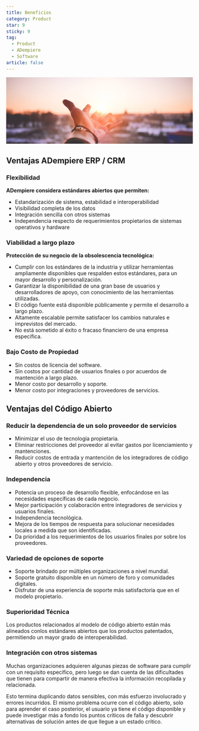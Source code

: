 ```yaml
---
title: Beneficios
category: Product
star: 9
sticky: 9
tag:
  - Product
  - ADempiere
  - Software
article: false
---
```


![Benefits](/assets/img/product/benefits.jpg)

## Ventajas ADempiere ERP / CRM

### Flexibilidad

**ADempiere considera estándares abiertos que permiten:**

- Estandarización de sistema, estabilidad e interoperabilidad
- Visibilidad completa de los datos
- Integración sencilla con otros sistemas
- Independencia respecto de requerimientos propietarios de sistemas operativos y hardware

### Viabilidad a largo plazo

**Protección de su negocio de la obsolescencia tecnológica:**

- Cumplir con los estándares de la industria y utilizar herramientas ampliamente disponibles que respalden estos estándares, para un mayor desarrollo y personalización.
- Garantizar la disponibilidad de una gran base de usuarios y desarrolladores de apoyo, con conocimiento de las herramientas utilizadas.
- El código fuente está disponible públicamente y permite el desarrollo a largo plazo.
- Altamente escalable permite satisfacer los cambios naturales e imprevistos del mercado.
- No está sometido al éxito o fracaso financiero de una empresa específica.

### Bajo Costo de Propiedad

- Sin costos de licencia del software.
- Sin costos por cantidad de usuarios finales o por acuerdos de mantención a largo plazo.
- Menor costo por desarrollo y soporte.
- Menor costo por integraciones y proveedores de servicios.

## Ventajas del Código Abierto

### Reducir la dependencia de un solo proveedor de servicios

- Minimizar el uso de tecnología propietaria.
- Eliminar restricciones del proveedor al evitar gastos por licenciamiento y mantenciones.
- Reducir costos de entrada y mantención de los integradores de código abierto y otros proveedores de servicio.

### Independencia

- Potencia un proceso de desarrollo flexible, enfocándose en las necesidades específicas de cada negocio.
- Mejor participación y colaboración entre integradores de servicios y usuarios finales.
- Independencia tecnológica.
- Mejora de los tiempos de respuesta para solucionar necesidades locales a medida que son identificadas.
- Da prioridad a los requerimientos de los usuarios finales por sobre los proveedores.

### Variedad de opciones de soporte

- Soporte brindado por múltiples organizaciones a nivel mundial.
- Soporte gratuito disponible en un número de foro y comunidades digitales.
- Disfrutar de una experiencia de soporte más satisfactoria que en el modelo propietario.

### Superioridad Técnica

Los productos relacionados al modelo de código abierto están más alineados conlos estándares abiertos que los productos patentados, permitiendo un mayor grado de interoperabilidad.

### Integración con otros sistemas

Muchas organizaciones adquieren algunas piezas de software para cumplir con un requisito específico, pero luego se dan cuenta de las dificultades que tienen para compartir de manera efectiva la información recopilada y relacionada.

Esto termina duplicando datos sensibles, con más esfuerzo involucrado y errores incurridos. El mismo problema ocurre con el código abierto, solo para aprender el caso posterior, el usuario ya tiene el código disponible y puede investigar más a fondo los puntos críticos de falla y descubrir alternativas de solución antes de que llegue a un estado crítico.
